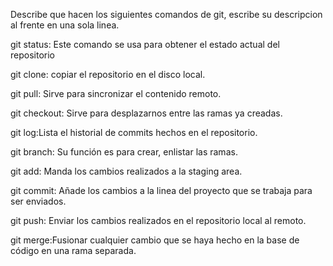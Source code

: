 Describe que hacen los siguientes comandos de git, escribe su descripcion al frente en una sola linea.

git status: Este comando se usa para obtener el estado actual del repositorio

git clone: copiar el repositorio en el disco local. 

git pull: Sirve para sincronizar el contenido remoto. 

git checkout: Sirve para desplazarnos entre las ramas ya creadas. 

git log:Lista el historial de commits hechos en el repositorio. 

git branch: Su función es para crear, enlistar las ramas. 

git add: Manda los cambios realizados a la staging area.

git commit: Añade los cambios a la linea del proyecto que se trabaja para ser enviados. 

git push: Enviar los cambios realizados en el repositorio local al remoto. 

git merge:Fusionar cualquier cambio que se haya hecho en la base de código en una rama separada.
